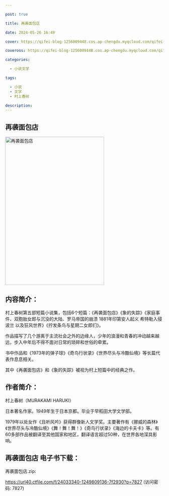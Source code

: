 ```yaml
---

post: true

title: 再袭面包店

date: 2024-05-26 16:49

cover: https://qifei-blog-1256009448.cos.ap-chengdu.myqcloud.com/qifei-blog/663981ba0ea9cb1403985d8d.jpg

coveross: https://qifei-blog-1256009448.cos.ap-chengdu.myqcloud.com/qifei-blog/663981ba0ea9cb1403985d8d.jpg

categories:

  - 小说文学

tags:

  - 小说
  - 文学
  - 村上春树

description:
---
```


## 再袭面包店
<img alt="再袭面包店 " class="aligncenter loaded" data-was-processed="true" decoding="async" fetchpriority="high" height="471" src="https://qifei-blog-1256009448.cos.ap-chengdu.myqcloud.com/qifei-blog/663981ba0ea9cb1403985d8d.jpg" style="cursor: zoom-in;" width="314"/>

## 内容简介：

村上春树第五部短篇小说集，包括6个短篇：《再袭面包店》《象的失踪》《家庭事件、双胞胎女郎与沉没的大陆、罗马帝国的崩溃 1881年印第安人起义 希特勒入侵波兰 以及狂风世界》《拧发条鸟与星期二女郎们》。

作品描写了几个游离于主流社会之外的边缘人，少年的浪漫和青春的冲动越来越远，步入中年后不得不面对日常的琐碎和世俗的牵累。

书中作品和《1973年的弹子球》《奇鸟行状录》《世界尽头与冷酷仙境》等长篇代表作息息相关。

其中《再袭面包店》和《象的失踪》被视为村上短篇中的经典之作。

## 作者简介：

村上春树（MURAKAMI HARUKI）

日本著名作家。1949年生于日本京都。毕业于早稻田大学文学部。

1979年以处女作《且听风吟》获得群像新人文学奖。主要著作有《挪威的森林》《世界尽头与冷酷仙境》《舞！舞！舞！》《奇鸟行状录》《海边的卡夫卡》等。有60多部作品被翻译至其他国家和地区，翻译语言超过50种，在世界各地深具影响。

## 再袭面包店 电子书下载：
再袭面包店.zip: 

https://url40.ctfile.com/f/24033340-1249809136-7f2930?p=7827 (访问密码: 7827)
